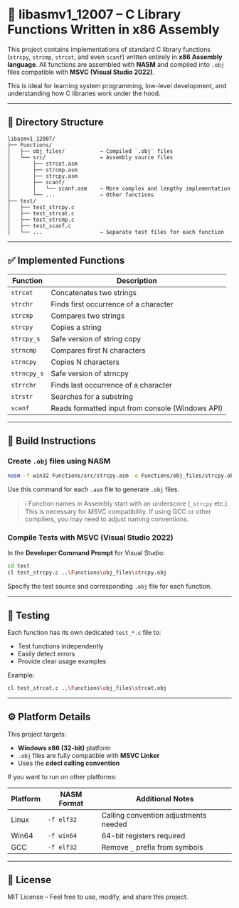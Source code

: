 # 📘 libasmv1_12007 – C Library Functions Written in x86 Assembly

This project contains implementations of standard C library functions (`strcpy`, `strcmp`, `strcat`, and even `scanf`) written entirely in **x86 Assembly language**. All functions are assembled with **NASM** and compiled into `.obj` files compatible with **MSVC (Visual Studio 2022)**.

This is ideal for learning system programming, low-level development, and understanding how C libraries work under the hood.

---

## 📁 Directory Structure

```
libasmv1_12007/
├── Functions/
│   ├── obj_files/           → Compiled `.obj` files
│   └── src/                 → Assembly source files
│       ├── strcat.asm
│       ├── strcmp.asm
│       ├── strcpy.asm
│       ├── scanf/
│       │   └── scanf.asm    → More complex and lengthy implementation
│       └── ...              → Other functions
├── test/
│   ├── test_strcpy.c
│   ├── test_strcat.c
│   ├── test_strcmp.c
│   ├── test_scanf.c
│   └── ...                  → Separate test files for each function
```

---

## ✅ Implemented Functions

| Function     | Description                              |
|--------------|------------------------------------------|
| `strcat`     | Concatenates two strings                  |
| `strchr`     | Finds first occurrence of a character     |
| `strcmp`     | Compares two strings                      |
| `strcpy`     | Copies a string                           |
| `strcpy_s`   | Safe version of string copy               |
| `strncmp`    | Compares first N characters               |
| `strncpy`    | Copies N characters                       |
| `strncpy_s`  | Safe version of strncpy                   |
| `strrchr`    | Finds last occurrence of a character     |
| `strstr`     | Searches for a substring                   |
| `scanf`      | Reads formatted input from console (Windows API) |

---

## 🔨 Build Instructions

### Create `.obj` files using NASM

```bash
nasm -f win32 Functions/src/strcpy.asm -o Functions/obj_files/strcpy.obj
```

Use this command for each `.asm` file to generate `.obj` files.

> ℹ️ Function names in Assembly start with an underscore (`_strcpy` etc.). This is necessary for MSVC compatibility. If using GCC or other compilers, you may need to adjust naming conventions.

### Compile Tests with MSVC (Visual Studio 2022)

In the **Developer Command Prompt** for Visual Studio:

```bash
cd test
cl test_strcpy.c ..\Functions\obj_files\strcpy.obj
```

Specify the test source and corresponding `.obj` file for each function.

---

## 🧪 Testing

Each function has its own dedicated `test_*.c` file to:

- Test functions independently
- Easily detect errors
- Provide clear usage examples

Example:

```bash
cl test_strcat.c ..\Functions\obj_files\strcat.obj
```

---

## ⚙️ Platform Details

This project targets:

- **Windows x86 (32-bit)** platform  
- `.obj` files are fully compatible with **MSVC Linker**  
- Uses the **cdecl calling convention**

If you want to run on other platforms:

| Platform | NASM Format | Additional Notes           |
|----------|-------------|----------------------------|
| Linux    | `-f elf32`  | Calling convention adjustments needed |
| Win64    | `-f win64`  | 64-bit registers required   |
| GCC      | `-f elf32`  | Remove `_` prefix from symbols |

---

## 📄 License

MIT License – Feel free to use, modify, and share this project.
